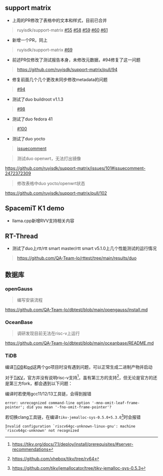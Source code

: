 ## support matrix
- 上周的PR修改了表格中的文本和样式，目前已合并

> ruyisdk/support-matrix [#55](https://github.com/ruyisdk/support-matrix/pull/55) [#58](https://github.com/ruyisdk/support-matrix/pull/58) [#59](https://github.com/ruyisdk/support-matrix/pull/59) [#60](https://github.com/ruyisdk/support-matrix/pull/60) [#61](https://github.com/ruyisdk/support-matrix/pull/61)

- 新增一个PR，同上

> ruyisdk/support-matrix [#69](https://github.com/ruyisdk/support-matrix/pull/69)

- 前述PR仅修改了测试报告本身，未修改元数据，#94修复了这一问题

> https://github.com/ruyisdk/support-matrix/pull/94

- 修复前面几个几个更改未同步修改metadata的问题

> [#94](https://github.com/ruyisdk/support-matrix/pull/94)

- 测试了duo buildroot v1.1.3

> [#98](https://github.com/ruyisdk/support-matrix/pull/98)

- 测试了duo fedora 41

> [#100](https://github.com/ruyisdk/support-matrix/pull/100)

- 测试了duo yocto

> [issuecomment](https://github.com/ruyisdk/support-matrix/issues/88#issuecomment-2456766804)

> 测试duo openwrt，无法打出镜像

https://github.com/ruyisdk/support-matrix/issues/101#issuecomment-2472372309

> 修改表格中duo yocto/openwrt状态

https://github.com/ruyisdk/support-matrix/pull/102
## SpacemiT K1 demo
- llama.cpp新增RVV支持相关内容

## RT-Thread
- 测试了duo上rtt/rtt smart master/rtt smart v5.1.0上几个性能测试的运行情况

> https://github.com/QA-Team-lo/rttest/tree/main/results/duo

## 数据库
### openGauss
> 编写安装流程

https://github.com/QA-Team-lo/dbtest/blob/main/opengauss/install.md

### OceanBase
> 调研发现目前无法在risc-v上运行

https://github.com/QA-Team-lo/dbtest/blob/main/oceanbase/README.md

### TiDB

编译[TiDB](https://github.com/pingcap/tidb)和[pd](https://github.com/tikv/pd)这两个go项目时没有遇到问题，可以正常生成二进制产物并启动

对于[TiKV](https://github.com/tikv/tikv)，官方并没有说明risc-v支持[^1]，虽有第三方的支持[^2]，但无论是官方的还是第三方fork，都会遇到以下问题：

编译时若使用gcc11/12/13工具链，会得到报错

```log
error: unrecognized command-line option '-mno-omit-leaf-frame-pointer'; did you mean '-fno-omit-frame-pointer'?
```

若切换clang工具链，在编译`tikv-jemalloc-sys-0.5.0+5.3.0`[^3]时会报错

```log
Invalid configuration `riscv64gc-unknown-linux-gnu': machine `riscv64gc-unknown' not recognized
```

[^1]: https://tikv.org/docs/7.1/deploy/install/prerequisites/#server-recommendations
[^2]: https://github.com/xhebox/tikv/tree/rv64
[^3]: https://github.com/tikv/jemallocator/tree/tikv-jemalloc-sys-0.5.3